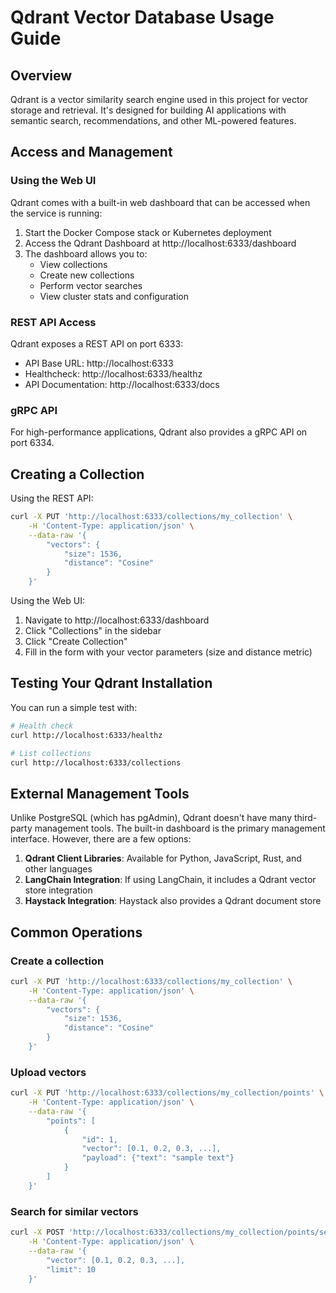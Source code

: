 # Qdrant Vector Database Usage Guide

## Overview
Qdrant is a vector similarity search engine used in this project for vector storage and retrieval. It's designed for building AI applications with semantic search, recommendations, and other ML-powered features.

## Access and Management

### Using the Web UI
Qdrant comes with a built-in web dashboard that can be accessed when the service is running:

1. Start the Docker Compose stack or Kubernetes deployment
2. Access the Qdrant Dashboard at http://localhost:6333/dashboard
3. The dashboard allows you to:
   - View collections
   - Create new collections
   - Perform vector searches
   - View cluster stats and configuration

### REST API Access
Qdrant exposes a REST API on port 6333:

- API Base URL: http://localhost:6333
- Healthcheck: http://localhost:6333/healthz
- API Documentation: http://localhost:6333/docs

### gRPC API
For high-performance applications, Qdrant also provides a gRPC API on port 6334.

## Creating a Collection

Using the REST API:

```bash
curl -X PUT 'http://localhost:6333/collections/my_collection' \
    -H 'Content-Type: application/json' \
    --data-raw '{
        "vectors": {
            "size": 1536,
            "distance": "Cosine"
        }
    }'
```

Using the Web UI:
1. Navigate to http://localhost:6333/dashboard
2. Click "Collections" in the sidebar
3. Click "Create Collection"
4. Fill in the form with your vector parameters (size and distance metric)

## Testing Your Qdrant Installation

You can run a simple test with:

```bash
# Health check
curl http://localhost:6333/healthz

# List collections
curl http://localhost:6333/collections
```

## External Management Tools

Unlike PostgreSQL (which has pgAdmin), Qdrant doesn't have many third-party management tools. The built-in dashboard is the primary management interface. However, there are a few options:

1. **Qdrant Client Libraries**: Available for Python, JavaScript, Rust, and other languages
2. **LangChain Integration**: If using LangChain, it includes a Qdrant vector store integration
3. **Haystack Integration**: Haystack also provides a Qdrant document store

## Common Operations

### Create a collection
```bash
curl -X PUT 'http://localhost:6333/collections/my_collection' \
    -H 'Content-Type: application/json' \
    --data-raw '{
        "vectors": {
            "size": 1536,
            "distance": "Cosine"
        }
    }'
```

### Upload vectors
```bash
curl -X PUT 'http://localhost:6333/collections/my_collection/points' \
    -H 'Content-Type: application/json' \
    --data-raw '{
        "points": [
            {
                "id": 1,
                "vector": [0.1, 0.2, 0.3, ...],
                "payload": {"text": "sample text"}
            }
        ]
    }'
```

### Search for similar vectors
```bash
curl -X POST 'http://localhost:6333/collections/my_collection/points/search' \
    -H 'Content-Type: application/json' \
    --data-raw '{
        "vector": [0.1, 0.2, 0.3, ...],
        "limit": 10
    }'
```